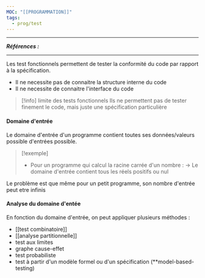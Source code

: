 ```yaml
---
MOC: "[[PROGRAMMATION]]"
tags:
  - prog/test
---
```

---
***Références :***

---

Les test fonctionnels permettent de tester la conformité du code par rapport à la spécification. 

- Il ne necessite pas de connaitre la structure interne du code 
- Il ne necessite de connaitre l'interface du code

> [!info] limite des tests fonctionnels
> Ils ne permettent pas de tester finement le code, mais juste une spécification particulière 


#### Domaine d'entrée 

Le domaine d'entrée d'un programme contient toutes ses données/valeurs possible d'entrées possible. 

> [!exemple] 
> - Pour un programme qui calcul la racine carrée d'un nombre : 
> -> Le domaine d'entrée contient tous les réels positifs ou nul

Le problème est que même pour un petit programme, son nombre d'entrée peut etre infinis

#### Analyse du domaine d'entée

En fonction du domaine d'entrée, on peut appliquer plusieurs méthodes :
- [[test combinatoire]]
- [[analyse partitionnelle]] 
- test aux limites
- graphe cause-effet
- test probabiliste
- test à partir d'un modèle formel ou d'un spécification (**model-based-testing)